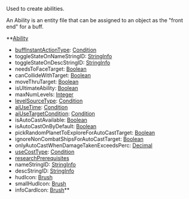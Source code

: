 Used to create abilities.

An Ability is an entity file that can be assigned to an object as the
"front end" for a buff.


**[Ability](EntrenchmentAbility.md)
  * [buffInstantActionType](EntrenchmentbuffInstantActionType.md): [Condition](Condition.md)
  * toggleStateOnNameStringID: [StringInfo](StringInfo.md)
  * toggleStateOnDescStringID: [StringInfo](StringInfo.md)
  * needsToFaceTarget: [Boolean](Boolean.md)
  * canCollideWithTarget: [Boolean](Boolean.md)
  * moveThruTarget: [Boolean](Boolean.md)
  * isUltimateAbility: [Boolean](Boolean.md)
  * maxNumLevels: [Integer](Integer.md)
  * [levelSourceType](EntrenchmentlevelSourceType.md): [Condition](Condition.md)
  * [aiUseTime](EntrenchmentaiUseTime.md): [Condition](Condition.md)
  * [aiUseTargetCondition](EntrenchmentaiUseTargetCondition.md): [Condition](Condition.md)
  * isAutoCastAvailable: [Boolean](Boolean.md)
  * isAutoCastOnByDefault: [Boolean](Boolean.md)
  * pickRandomPlanetToExploreForAutoCastTarget: [Boolean](Boolean.md)
  * ignoreNonCombatShipsForAutoCastTarget: [Boolean](Boolean.md)
  * onlyAutoCastWhenDamageTakenExceedsPerc: [Decimal](Decimal.md)
  * [useCostType](EntrenchmentuseCostType.md): [Condition](Condition.md)
  * [researchPrerequisites](EntrenchmentresearchPrerequisites.md)
  * nameStringID: [StringInfo](StringInfo.md)
  * descStringID: [StringInfo](StringInfo.md)
  * hudIcon: [Brush](Brush.md)
  * smallHudIcon: [Brush](Brush.md)
  * infoCardIcon: [Brush](Brush.md)**
